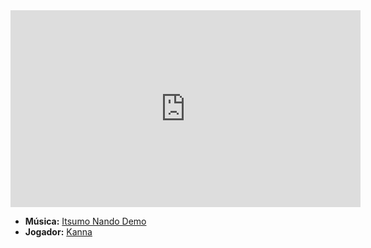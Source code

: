 <iframe width="560" height="315" src="https://www.youtube.com/embed/qXXbTwL79R0?si=MKTsHGEZRYaPTJTf" title="YouTube video player" frameborder="0" allow="accelerometer; autoplay; clipboard-write; encrypted-media; gyroscope; picture-in-picture; web-share" referrerpolicy="strict-origin-when-cross-origin" allowfullscreen></iframe>

- **Música:** [Itsumo Nando Demo](content/Músicas/Itsumo%20Nando%20Demo.md)
- **Jogador:** [Kanna](content/Jogadores/Kanna.md)